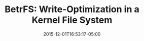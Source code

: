 ---
class: "publications"
draft: false
title: "BetrFS: Write-Optimization in a Kernel File System"
authors: ["William Jannen", "Jun Yuan", "Yang Zhan", "Amogh Akshintala", "John Esmet", "Yizheng Jiao", "Ankur Mittal", "Prashant Pandey", "Leif Walsh", "Michael Bender", "Martin Farach-Colton", "Rob Johnson", "Bradley C. Kuszmaul", "Donald E. Porter"]
rest_of_bib: "ACM Transactions on Storage, Volume 11, No 4, Article 18, October 2015."
date: 2015-12-01T16:53:17-05:00
conf_link: "https://tos.acm.org"
file: "a18-jannen.pdf"
auth_link: "http://dl.acm.org/authorize?N07768"
project: "BetrFS"
---